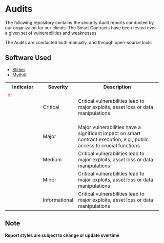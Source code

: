 # Audits

The following repository contains the security Audit reports conducted by our organizaion for our clients. The Smart Contracts have been tested over a given set of vulnerabilities and weaknesses

The Audits are conducted both manually, and through open-source tools
## Software Used
<ul>
  <li><a href="https://github.com/crytic/slither">Slither</a></li>
  <li><a href="https://github.com/ConsenSys/mythril">Mythril</a></li>
</ul>
 <table>
  <tr>
  <th>Indicator</th>
  <th>Severity</th>
  <th>Description</th>
  </tr>
  <tr>
    <td><div style="width:100px; height:100px; border-radius:50%; color:#FF0000">hi</div></td>
    <td>Critical</td>
    <td>Critical vulnerabilities lead to major exploits, asset loss or data manipulations</td>
  </tr>
  <tr>
    <td></td>
    <td>Major</td>
    <td>Major vulnerabilities have a significant impact on smart contract execution, e.g., public access to crucial functions</td>
  </tr>
  <tr>
    <td></td>
    <td>Medium</td>
    <td>Critical vulnerabilities lead to major exploits, asset loss or data manipulations</td>
  </tr>
  <tr>
    <td></td>
    <td>Minor</td>
    <td>Critical vulnerabilities lead to major exploits, asset loss or data manipulations</td>
  </tr>
  <tr>
    <td></td>
    <td>Informational</td>
    <td>Critical vulnerabilities lead to major exploits, asset loss or data manipulations</td>
  </tr>
 </table>

## Note
<b>Report styles are subject to change or update overtime</b>
